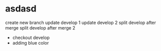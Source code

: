 # asdasd
create new branch
update develop 1
update develop 2
split develop after merge
split develop after merge 2

- checkout develop
- adding blue color